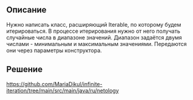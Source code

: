 ## Описание
Нужно написать класс, расширяющий Iterable<Integer>, по которому будем итерироваться. В процессе итерирования нужно от него получать случайные числа в диапазоне значений. Диапазон задаётся двумя числами - минимальным и максимальным значениями. Передаются они через параметры конструктора.
## Решение
https://github.com/MariaDikul/infinite-iteration/tree/main/src/main/java/ru/netology
